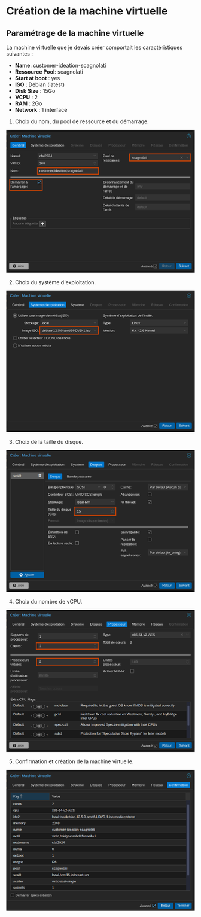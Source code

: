 # Création de la machine virtuelle

## Paramétrage de la machine virtuelle

La machine virtuelle que je devais créer comportait les caractéristiques suivantes :
- **Name**: customer-ideation-scagnolati
- **Ressource Pool**: scagnolati
- **Start at boot** : yes
- **ISO** : Debian (latest)
- **Disk Size** : 15Go
- **VCPU** : 2
- **RAM** : 2Go
- **Network** : 1 interface


1. Choix du nom, du pool de ressource et du démarrage.

![Choix du nom, du pool de ressource et du démarrage](../Images/InstallationVM/ParametrageVm1.png)

2. Choix du système d'exploitation.

![Choix du système d'exploitation](../Images/InstallationVM/ParametrageVm2.png)

3. Choix de la taille du disque.

![Choix de la taille du disque](../Images/InstallationVM/ParametrageVm3.png)

4. Choix du nombre de vCPU.

![Choix du nombre de vCPU](../Images/InstallationVM/ParametrageVm4.png)

5. Confirmation et création de la machine virtuelle.

![Confirmation et création de la machine virtuelle](../Images/InstallationVM/ParametrageVm5.png)
